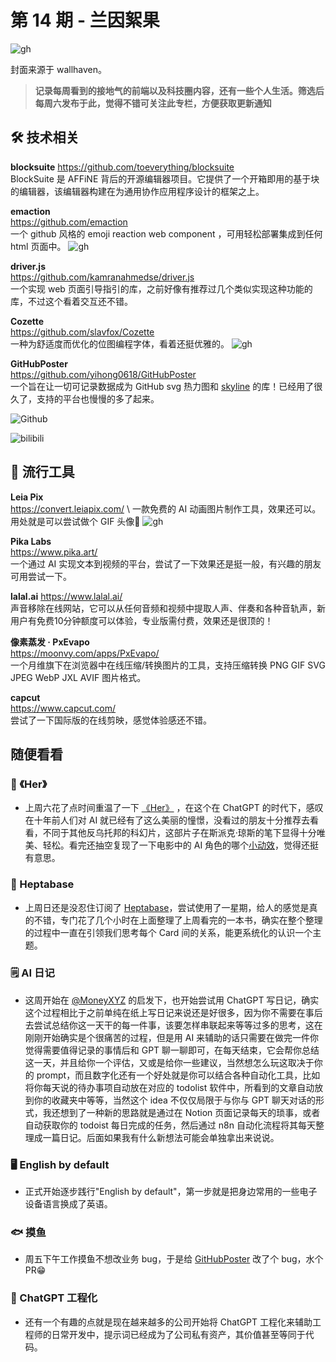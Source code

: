 # 第 14 期 - 兰因絮果
![gh](https://cdn.yct.ee/gh/BarryYangi/ObsStaticData@main/obsidian/1692405999000oqz38n.jpg)

封面来源于 wallhaven。

>**记录每周看到的接地气的前端以及科技圈内容，还有一些个人生活。筛选后每周六发布于此，觉得不错可关注此专栏，方便获取更新通知**

## 🛠️ 技术相关
**blocksuite**
https://github.com/toeverything/blocksuite \
BlockSuite 是 AFFiNE 背后的开源编辑器项目。它提供了一个开箱即用的基于块的编辑器，该编辑器构建在为通用协作应用程序设计的框架之上。

**emaction** \
https://github.com/emaction \
一个 github 风格的 emoji reaction web component ，可用轻松部署集成到任何 html 页面中。
![gh](https://cdn.jsdelivr.net/gh/BarryYangi/ObsStaticData@main/obsidian/1691807925000zxnm1t.png)

**driver.js** \
https://github.com/kamranahmedse/driver.js \
一个实现 web 页面引导指引的库，之前好像有推荐过几个类似实现这种功能的库，不过这个看着交互还不错。

**Cozette** \
https://github.com/slavfox/Cozette \
一种为舒适度而优化的位图编程字体，看着还挺优雅的。
![gh](https://cdn.jsdelivr.net/gh/BarryYangi/ObsStaticData@main/obsidian/16918112460000suroc.png)


**GitHubPoster** \
https://github.com/yihong0618/GitHubPoster \
一个旨在让一切可记录数据成为 GitHub svg 热力图和 [skyline](https://skyline.github.com/) 的库！已经用了很久了，支持的平台也慢慢的多了起来。

![Github](https://cdn.yct.ee/gh/BarryYangi/GitHubPoster/OUT_FOLDER/github.svg)

![bilibili](https://cdn.yct.ee/gh/BarryYangi/GitHubPoster/OUT_FOLDER/bilibili.svg)
## 🧰 流行工具
**Leia Pix** \
https://convert.leiapix.com/ \ 
一款免费的 AI 动画图片制作工具，效果还可以。用处就是可以尝试做个 GIF 头像👻
![gh](https://cdn.jsdelivr.net/gh/BarryYangi/ObsStaticData@main/obsidian/1691813009000eaqvw6.gif)

**Pika Labs** \
https://www.pika.art/ \
一个通过 AI 实现文本到视频的平台，尝试了一下效果还是挺一般，有兴趣的朋友可用尝试一下。

**lalal.ai**
https://www.lalal.ai/ \
声音移除在线网站，它可以从任何音频和视频中提取人声、伴奏和各种音轨声，新用户有免费10分钟额度可以体验，专业版需付费，效果还是很顶的！

**像素蒸发 · PxEvapo** \
https://moonvy.com/apps/PxEvapo/ \
一个月维旗下在浏览器中在线压缩/转换图片的工具，支持压缩转换 PNG GIF SVG JPEG WebP JXL AVIF 图片格式。

**capcut** \
https://www.capcut.com/ \
尝试了一下国际版的在线剪映，感觉体验感还不错。
## 随便看看
### 🎥 《Her》
- 上周六花了点时间重温了一下 [《Her》](https://neodb.social/movie/0LlndMsSi8vopNBGKyH3Yv) ，在这个在 ChatGPT 的时代下，感叹在十年前人们对 AI 就已经有了这么美丽的憧憬，没看过的朋友十分推荐去看看，不同于其他反乌托邦的科幻片，这部片子在斯派克·琼斯的笔下显得十分唯美、轻松。看完还抽空复现了一下电影中的 AI 角色的哪个[小动效](http://her-ai-two.vercel.app/)，觉得还挺有意思。

### 📒 Heptabase
- 上周日还是没忍住订阅了 [Heptabase](https://heptabase.com/)，尝试使用了一星期，给人的感觉是真的不错，专门花了几个小时在上面整理了上周看完的一本书，确实在整个整理的过程中一直在引领我们思考每个 Card 间的关系，能更系统化的认识一个主题。

### 🗒️ AI 日记
- 这周开始在 [@MoneyXYZ](https://www.youtube.com/@MoneyXYZ) 的启发下，也开始尝试用 ChatGPT 写日记，确实这个过程相比于之前单纯在纸上写日记来说还是好很多，因为你不需要在事后去尝试总结你这一天干的每一件事，该要怎样串联起来等等过多的思考，这在刚刚开始确实是个很痛苦的过程，但是用 AI 来辅助的话只需要在做完一件你觉得需要值得记录的事情后和 GPT 聊一聊即可，在每天结束，它会帮你总结这一天，并且给你一个评估，又或是给你一些建议，当然想怎么玩这取决于你的 prompt，而且数字化还有一个好处就是你可以结合各种自动化工具，比如将你每天说的待办事项自动放在对应的 todolist 软件中，所看到的文章自动放到你的收藏夹中等等，当然这个 idea 不仅仅局限于与你与 GPT 聊天对话的形式，我还想到了一种新的思路就是通过在 Notion 页面记录每天的琐事，或者自动获取你的 todoist 每日完成的任务，然后通过 n8n 自动化流程将其每天整理成一篇日记。后面如果我有什么新想法可能会单独拿出来说说。

### 🖥️ English by default
- 正式开始逐步践行"English by default"，第一步就是把身边常用的一些电子设备语言换成了英语。
### 🐟 摸鱼
- 周五下午工作摸鱼不想改业务 bug，于是给 [GitHubPoster](https://github.com/yihong0618/GitHubPoster) 改了个 bug，水个 PR😁
### 🤖 ChatGPT 工程化
- 还有一个有趣的点就是现在越来越多的公司开始将 ChatGPT 工程化来辅助工程师的日常开发中，提示词已经成为了公司私有资产，其价值甚至等同于代码。


